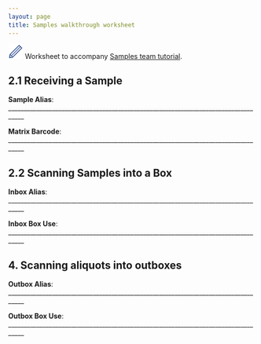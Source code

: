 ```yaml
---
layout: page
title: Samples walkthrough worksheet
---
```


<img src="pics/blue_pencil.png"> Worksheet to accompany [Samples team tutorial](2-0-samples).

## 2.1 Receiving a Sample

**Sample Alias**: ___________________________________________________________________________________

**Matrix Barcode**: ___________________________________________________________________________________


## 2.2 Scanning Samples into a Box

**Inbox Alias**: ___________________________________________________________________________________

**Inbox Box Use**: ___________________________________________________________________________________


## 4. Scanning aliquots into outboxes

**Outbox Alias**: ___________________________________________________________________________________

**Outbox Box Use**: ___________________________________________________________________________________

